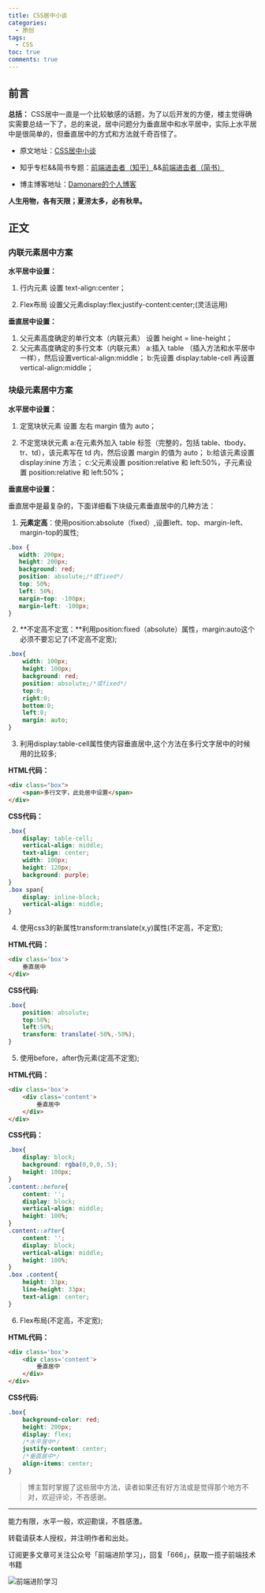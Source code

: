 ```yaml
---
title: CSS居中小谈
categories:
  - 原创
tags:
  - CSS
toc: true
comments: true
---
```


## 前言

**总括：**  CSS居中一直是一个比较敏感的话题，为了以后开发的方便，楼主觉得确实需要总结一下了，总的来说，居中问题分为垂直居中和水平居中，实际上水平居中是很简单的，但垂直居中的方式和方法就千奇百怪了。

- 原文地址：[CSS居中小谈](http://blog.damonare.cn/2016/11/30/CSS%E5%B1%85%E4%B8%AD%E5%B0%8F%E8%B0%88/)

- 知乎专栏&&简书专题：[前端进击者（知乎）](https://zhuanlan.zhihu.com/damonare)&&[前端进击者（简书）](http://www.jianshu.com/collection/bbaa63e264f5)

- 博主博客地址：[Damonare的个人博客](http://damonare.cn)

**人生用物，各有天限；夏涝太多，必有秋旱。**

<!-- more -->

## 正文

### 内联元素居中方案

**水平居中设置：**

1. 行内元素 设置 text-align:center；

2. Flex布局 设置父元素display:flex;justify-content:center;(灵活运用)

**垂直居中设置：**

1. 父元素高度确定的单行文本（内联元素） 设置 height = line-height；
2. 父元素高度确定的多行文本（内联元素）
  a:插入 table （插入方法和水平居中一样），然后设置vertical-align:middle；
  b:先设置 display:table-cell 再设置 vertical-align:middle；

### 块级元素居中方案

 **水平居中设置：**

1. 定宽块状元素 设置 左右 margin 值为 auto；

2. 不定宽块状元素
  a:在元素外加入 table 标签（完整的，包括 table、tbody、tr、td），该元素写在 td 内，然后设置 margin 的值为 auto；
  b:给该元素设置 display:inine 方法；
  c:父元素设置 position:relative 和 left:50%，子元素设置 position:relative 和 left:50%；

**垂直居中设置：**

垂直居中是最复杂的，下面详细看下块级元素垂直居中的几种方法：

1. **元素定高**：使用position:absolute（fixed）,设置left、top、margin-left、margin-top的属性;

 ```css
.box {
    width: 200px;
    height: 200px;
    background: red;
    position: absolute;/*或fixed*/
    top: 50%;
    left: 50%;
    margin-top: -100px;
    margin-left: -100px;
}
 ```

2. **不定高不定宽：**利用position:fixed（absolute）属性，margin:auto这个必须不要忘记了(不定高不定宽);

```css
.box{
    width: 100px;
    height: 100px;
    background: red;
    position: absolute;/*或fixed*/
    top:0;
    right:0;
    bottom:0;
    left:0;
    margin: auto;
}
```

3. 利用display:table-cell属性使内容垂直居中,这个方法在多行文字居中的时候用的比较多;

**HTML代码：**

```html
<div class="box">
    <span>多行文字，此处居中设置</span>
</div>
```

**CSS代码：**

```css
.box{
    display: table-cell;
    vertical-align: middle;
    text-align: center;
    width: 100px;
    height: 120px;
    background: purple;
}
.box span{
    display: inline-block;
    vertical-align: middle;
}
```

4. 使用css3的新属性transform:translate(x,y)属性(不定高，不定宽);

**HTML代码：**

```html
<div class='box'>
    垂直居中
</div>
```
**CSS代码:**

```css
.box{
    position: absolute;
    top:50%;
    left:50%;
    transform: translate(-50%,-50%);
}
```

5. 使用before，after伪元素(定高不定宽);

**HTML代码：**

```html
<div class='box'>
    <div class='content'>
        垂直居中
    </div>
</div>
```

**CSS代码：**

```css
.box{
    display: block;
    background: rgba(0,0,0,.5);
    height: 100px;
}
.content::before{
    content: '';
    display: block;
    vertical-align: middle;
    height: 100%;
}
.content::after{
    content: '';
    display: block;
    vertical-align: middle;
    height: 100%;
}
.box .content{
    height: 33px;
    line-height: 33px;
    text-align: center;
}
```

6. Flex布局(不定高，不定宽);

**HTML代码：**

```html
<div class='box'>
    <div class='content'>
        垂直居中
    </div>
</div>
```

**CSS代码:**

```css
.box{
    background-color: red;
    height: 200px;
    display: flex;
    /*水平居中*/
    justify-content: center;
    /*垂直居中*/
    align-items: center;
}
```

> 博主暂时掌握了这些居中方法，读者如果还有好方法或是觉得那个地方不对，欢迎评论，不吝感谢。

---

能力有限，水平一般，欢迎勘误，不胜感激。

转载请获本人授权，并注明作者和出处。

订阅更多文章可关注公众号「前端进阶学习」，回复「666」，获取一揽子前端技术书籍

![前端进阶学习](https://image.damonare.cn/qianduanjinjie.png)